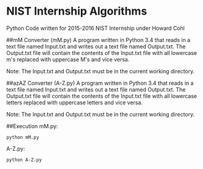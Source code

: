 # NIST Internship Algorithms
Python Code written for 2015-2016 NIST Internship under Howard Cohl

##mM Converter (mM.py)
A program written in Python 3.4 that reads in a text file named Input.txt and writes out a text file named Output.txt. The Output.txt file will contain the contents of the Input.txt file with all lowercase m's replaced with uppercase M's and vice versa.

Note: The Input.txt and Output.txt must be in the current working directory.

##azAZ Converter (A-Z.py)
A program written in Python 3.4 that reads in a text file named Input.txt and writes out a text file named Output.txt. The Output.txt file will contain the contents of the Input.txt file with all lowercase letters replaced with uppercase letters and vice versa.

Note: The Input.txt and Output.txt must be in the current working directory.

##Execution
mM.py:
```
python mM.py
```

A-Z.py:
```
python A-Z.py
```

